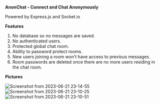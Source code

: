 **AnonChat - Connect and Chat Anonymously**

Powered by Express.js and Socket.io

**Features**
1. No database so no messages are saved.
2. No authenticated users.
3. Protected global chat room.
4. Ability to password protect rooms.
5. New users joining a room won't have access to previous messages.
6. Room passwords are deleted once there are no more users residing in the chat room.

**Pictures**

![Screenshot from 2023-06-21 23-14-55](https://github.com/ObadiahF/AnonChat/assets/106855190/71461394-914e-4dda-a2e5-9fd92a1fdcd0)
![Screenshot from 2023-06-21 23-10-25](https://github.com/ObadiahF/AnonChat/assets/106855190/369ca2a4-4d48-4d81-986f-358b8ce25637)
![Screenshot from 2023-06-21 23-10-51](https://github.com/ObadiahF/AnonChat/assets/106855190/d932a716-4178-4818-bc5d-43c9ae5fe75c)
